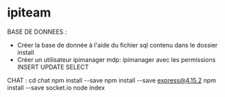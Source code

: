 # ipiteam

BASE DE DONNEES :

- Créer la base de donnée à l'aide du fichier sql contenu dans le dossier install
- Créer un utilisateur ipimanager mdp: ipimanager avec les permissions INSERT UPDATE SELECT

CHAT :
cd chat
npm install --save
npm install --save express@4.15.2
npm install --save socket.io
node index
